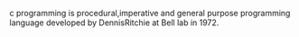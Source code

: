 c programming is procedural,imperative and general purpose programming language developed by DennisRitchie at Bell lab in 1972.
